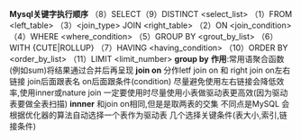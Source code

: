 **Mysql关键字执行顺序**
	 （8）SELECT（9）DISTINCT <select_list>
	 （1）FROM <left_table>
	 （3）<join_type> JOIN <right_table>
	 （2）ON <join_condition>
	 （4）WHERE <where_condition>
	（5）GROUP BY <grout_by_list>
	 （6）WITH {CUTE|ROLLUP}
	 （7）HAVING <having_condition>
	 （10）ORDER BY <order_by_list>
	（11）LIMIT <limit_number>
**group by**
	**作用**:常用语聚合函数(例如sum)将结果通过合并后再呈现
**join on**
	分作letf join on 和 right join on左右链接
	join后面跟表名
	on后面跟条件(condition)
	尽量避免使用左右链接会降低效率,使用inner或nature join
	一定要使用时尽量使用小表做驱动表更高效(因为驱动表要做全表扫描)
**innner**
	和join on相同,但是是取两表的交集
	不同点是MySQL 会根据优化器的算法自动选择一个表作为驱动表
	几个选择关键条件(表大小,索引,链接条件)